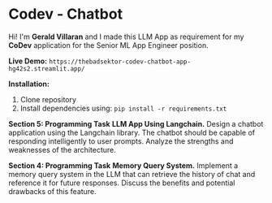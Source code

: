 # Codev - Chatbot
Hi! I'm **Gerald Villaran** and I made this LLM App as requirement for my **CoDev** application for the Senior ML App Engineer position.

**Live Demo:** ```https://thebadsektor-codev-chatbot-app-hg42s2.streamlit.app/```

**Installation:**
 1. Clone repository
 2. Install dependencies using: ```pip install -r requirements.txt```

**Section 5: Programming Task**
**LLM App Using Langchain.** Design a chatbot application using the Langchain library. The chatbot should be capable of responding intelligently to user prompts. Analyze the strengths and weaknesses of the architecture.

**Section 4: Programming Task**
**Memory Query System.** Implement a memory query system in the LLM that can retrieve the history of chat and reference it for future responses. Discuss the benefits and potential drawbacks of this feature.